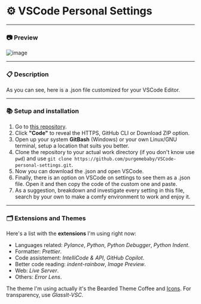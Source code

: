 # ⚙️ VSCode Personal Settings

---
### 📷 Preview

![image](https://github.com/user-attachments/assets/0c9081c6-6567-4dd5-ae35-6a3cc1a0b726)



---
### 📋 Description

As you can see, here is a .json file customized for your VSCode Editor.

---

### 📚 Setup and installation
1. Go to [this repository](https://github.com/purgemebaby/VSCode-personal-settings).
2. Click __"Code"__ to reveal the HTTPS, GitHub CLI or Download ZIP option.
3. Open up your system __GitBash__ (Windows) or your own Linux/GNU terminal, setup a location that suits you better.
4. Clone the repository to your actual work directory (if you don't know use `pwd`) and use `git clone https://github.com/purgemebaby/VSCode-personal-settings.git`.
5. Now you can download the .json and open VSCode.
6. Finally, there is an option on VSCode on settings to see them as a .json file. Open it and then copy the code of the custom one and paste.
7. As a suggestion, breakdown and investigate every setting in this file, search by your own to make a comfy environment to work and enjoy it.

---

### 🗂️ Extensions and Themes 
Here's a list with the __extensions__ I'm using right now:
- Languages related: _Pylance_, _Python_, _Python Debugger_, _Python Indent_.
- Formatter: _Prettier_.
- Code assistement: _IntelliCode & API_, _GitHub Copilot_.
- Better code reading: _indent-rainbow_, _Image Preview_.
- Web: _Live Server_.
- Others: _Error Lens_.

The theme I'm using actually it's the Bearded Theme Coffee and [Icons](https://marketplace.visualstudio.com/items?itemName=tal7aouy.icons). For transparency, use _Glasslt-VSC_.

